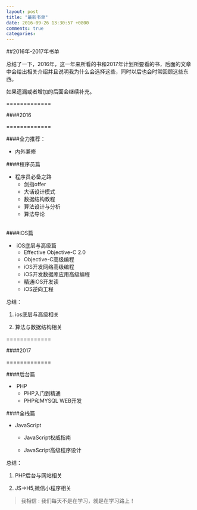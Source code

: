 ```yaml
---
layout: post
title: "最新书单"
date: 2016-09-26 13:30:57 +0800
comments: true
categories: 
---
```



##2016年-2017年书单


总结了一下，2016年，这一年来所看的书和2017年计划所要看的书，后面的文章中会给出相关介绍并且说明我为什么会选择这些，同时以后也会时常回顾这些东西。

如果遗漏或者增加的后面会继续补充。

<!--more-->


=============

####2016

=============






####全力推荐：


+ 内外兼修

####程序员篇

+ 程序员必备之路
 
	- 剑指offer
	 
	- 大话设计模式
	 	
	- 数据结构教程
	 	
	- 算法设计与分析
	 	
	- 算法导论
 	
 	


####iOS篇 
+  iOS底层与高级篇
 
	- Effective Objective-C 2.0
	 
	- Objective-C高级编程
	 
	- iOS开发网络高级编程
	 
	- iOS开发数据库应用高级编程
	 
	- 精通iOS开发读
	 
	- iOS逆向工程
 
 

总结：

1. ios底层与高级相关

2. 算法与数据结构相关



=============

####2017

=============







####后台篇
 

+  PHP
 
	- PHP入门到精通
	 
	- PHP和MYSQL WEB开发
 


####全栈篇
+ JavaScript
 
	- JavaScript权威指南
	
	- JavaScript高级程序设计


总结：

1. PHP后台与网站相关

2. JS->H5,微信小程序相关



>我相信 : 我们每天不是在学习，就是在学习路上！